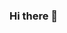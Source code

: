### Hi there 👋

<!--
**sudo-umar/sudo-umar** is a ✨ _special_ ✨ repository because its `README.md` (this file) appears on your GitHub profile.


- 🔭 I’m currently working on Deep Learning and Computer Vision
- 🌱 I’m currently learning German Language.
- 👯 I’m looking to collaborate on data science projects.
- 💬 Ask me about Artificial Intelligence
- 📫 How to reach me: send me an email.

